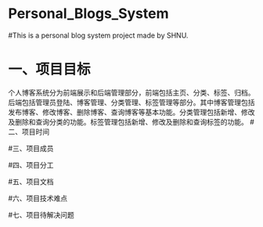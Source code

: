 # Personal_Blogs_System
#This is a personal blog system project made by SHNU.
# 一、项目目标
个人博客系统分为前端展示和后端管理部分，前端包括主页、分类、标签、归档。后端包括管理员登陆、博客管理、分类管理、标签管理等部分。其中博客管理包括发布博客、修改博客、删除博客、查询博客等基本功能。分类管理包括新增、修改及删除和查询分类的功能。标签管理包括新增、修改及删除和查询标签的功能。
#二、项目时间

#三、项目成员

#四、项目分工

#五、项目文档

#六、项目技术难点

#七、项目待解决问题

